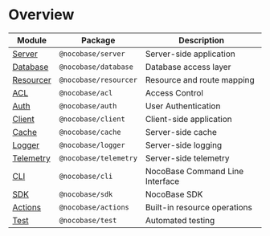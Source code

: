 # Overview

| Module                                                                                                | Package               | Description                     |
| ----------------------------------------------------------------------------------------------------- | --------------------- | ------------------------------- |
| [Server](/api/server/application)                                                                     | `@nocobase/server`    | Server-side application         |
| [Database](/api/database)                                                                             | `@nocobase/database`  | Database access layer           |
| [Resourcer](/api/resourcer/resource-manager)                                                          | `@nocobase/resourcer` | Resource and route mapping      |
| [ACL](/api/acl/acl)                                                                                   | `@nocobase/acl`       | Access Control                  |
| [Auth](/api/auth/auth-manager)                                                                        | `@nocobase/auth`      | User Authentication             |
| <a href="https://client.docs-cn.nocobase.com/core/application/application" target="_blank">Client</a> | `@nocobase/client`    | Client-side application         |
| [Cache](/api/cache/cache-manager)                                                                     | `@nocobase/cache`     | Server-side cache               |
| [Logger](/api/logger)                                                                                 | `@nocobase/logger`    | Server-side logging             |
| [Telemetry](/api/telemetry/telemetry)                                                                 | `@nocobase/telemetry` | Server-side telemetry           |
| [CLI](/api/cli)                                                                                       | `@nocobase/cli`       | NocoBase Command Line Interface |
| [SDK](/api/sdk)                                                                                       | `@nocobase/sdk`       | NocoBase SDK                    |
| [Actions](/api/actions)                                                                               | `@nocobase/actions`   | Built-in resource operations    |
| [Test](/api/test/server)                                                                              | `@nocobase/test`      | Automated testing               |
